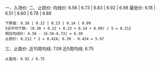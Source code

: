 一、入场价:
二、止损价:
    均线价: 6.56 | 6.73 | 6.83 | 6.92 | 6.98
    最低价: 6.18 | 6.51 | 6.60 | 6.78 | 6.89

    下跌值: 0.38 | 0.22 | 0.23 | 0.14 | 0.09
    5日平均下跌: (0.38 + 0.22 + 0.23 + 0.14 + 0.09) / 5 = 0.212
    明日均线价: 6.56 - |6.56-6.73| = 6.39
    止损价: 0.212 * 2 = 0.424; 6.39 - 0.424 = 5.97
    
三、止盈价:
    近10周均线: 7.09
    近5周均线: 6.75

    止盈线: 6.92 / 6.75